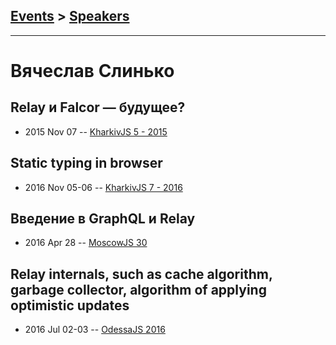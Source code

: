 ## [Events](../README.md) > [Speakers](../speakers.md)
---

# Вячеслав Слинько

## Relay и Falcor — будущее?
- 2015 Nov 07 -- [KharkivJS 5 - 2015](https://www.youtube.com/watch?v=bpn8u7KYMSg)    
## Static typing in browser
- 2016 Nov 05-06 -- [KharkivJS 7 - 2016](https://www.youtube.com/watch?v=5dHFRt8aMiA)    
## Введение в GraphQL и Relay
- 2016 Apr 28 -- [MoscowJS 30](https://www.youtube.com/watch?v=3Sl1Nf81dXY)    
## Relay internals, such as cache algorithm, garbage collector, algorithm of applying optimistic updates
- 2016 Jul 02-03 -- [OdessaJS 2016](https://youtu.be/mOD5nFc-_ek)    
